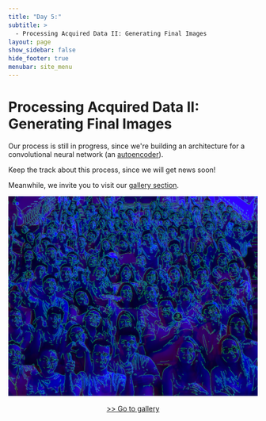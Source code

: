 ```yaml
---
title: "Day 5:"
subtitle: >
  - Processing Acquired Data II: Generating Final Images
layout: page
show_sidebar: false
hide_footer: true
menubar: site_menu
---
```


# Processing Acquired Data II: Generating Final Images

Our process is still in progress, since we're building an architecture for a convolutional neural network (an [autoencoder](https://www.youtube.com/watch?v=Rdpbnd0pCiI)).

Keep the track about this process, since we will get news soon!

Meanwhile, we invite you to visit our [gallery section](/gallery).
 
![Clubes de Ciencia México 2019](/assets/images/cdec19_blue.png)

<center>
  <a href="/gallery" class="button is-primary is-large is-success is-fullwidth"> >> Go to gallery</a>
</center><br>